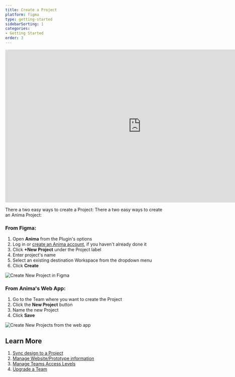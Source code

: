 ```yaml
---
title: Create a Project
platform: figma
type: getting-started
sidebarSorting: 1
categories: 
- Getting Started
order: 3
---
```


<iframe width="864" height="486" src="https://youtu.be/ugfDGczOayc" frameborder="0" allow="accelerometer; autoplay; encrypted-media; gyroscope; picture-in-picture" allowfullscreen></iframe>

There a two easy ways to create a Project:
There a two easy ways to create an Anima Project:

### **From Figma:**
1. Open **Anima** from the Plugin's options 
2. Log in or [create an Anima account](https://projects.animaapp.com/#/signup "Create an Anima account"), if you haven't already done it
3. Click **+New Project** under the Project label
4. Enter project's name
5. Select an existing destination Workspace from the dropdown menu
6. Click **Create**


![Create New Project in Figma]( https://p46.f4.n0.cdn.getcloudapp.com/items/YEuppZoe/Getting%20Started%3A%20Create%20Project.png?v=5566b8a6bc5459430f1c8f3d5480dfb2 "Create a new Anima Project")

### **From Anima's Web App:**
1. Go to the Team where you want to create the Project
2. Click the **New Project** button
3. Name the new Project
4. Click **Save**

![Create New Projects from the web app](https://p46.f4.n0.cdn.getcloudapp.com/items/E0uznBre/Create%20project%20from%20web%20app%402x.png?v=0bb2ece18687c62a511f4aed522e2e4b "Create a new Anima Project from the web app")


## Learn More

1. [Sync design to a Project](/v3/figma/getting-started/preview.html "Sync design to a Project")
2. [Manage Website/Prototype information](/v3/figma/export/manage-website.html "Manage Website/Prototype information")
3. [Manage Teams Access Levels](/v3/figma/export/manage-access.html "Manage Teams Access Levels")
4. [Upgrade a Team](/v3/figma/getting-started/upgrade.html "Upgrade a Team")

